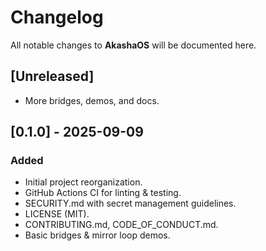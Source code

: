 # Changelog

All notable changes to **AkashaOS** will be documented here.

## [Unreleased]
- More bridges, demos, and docs.

## [0.1.0] - 2025-09-09
### Added
- Initial project reorganization.
- GitHub Actions CI for linting & testing.
- SECURITY.md with secret management guidelines.
- LICENSE (MIT).
- CONTRIBUTING.md, CODE_OF_CONDUCT.md.
- Basic bridges & mirror loop demos.
